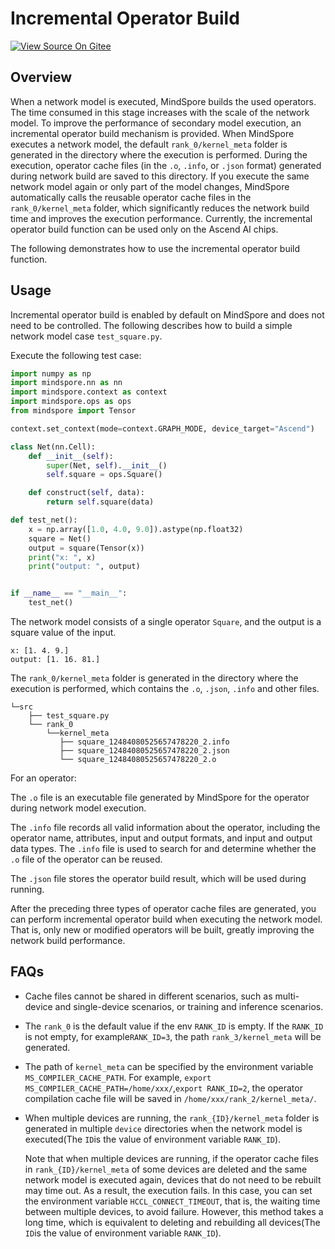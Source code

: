 ﻿# Incremental Operator Build

[![View Source On Gitee](https://mindspore-website.obs.cn-north-4.myhuaweicloud.com/website-images/r1.7/resource/_static/logo_source_en.png)](https://gitee.com/mindspore/docs/blob/r1.7/tutorials/experts/source_en/debug/op_compilation.md)

## Overview

When a network model is executed, MindSpore builds the used operators. The time consumed in this stage increases with the scale of the network model. To improve the performance of secondary model execution, an incremental operator build mechanism is provided. When MindSpore executes a network model, the default `rank_0/kernel_meta` folder is generated in the directory where the execution is performed. During the execution, operator cache files (in the `.o`, `.info`, or `.json` format) generated during network build are saved to this directory. If you execute the same network model again or only part of the model changes, MindSpore automatically calls the reusable operator cache files in the `rank_0/kernel_meta` folder, which significantly reduces the network build time and improves the execution performance. Currently, the incremental operator build function can be used only on the Ascend AI chips.

The following demonstrates how to use the incremental operator build function.

## Usage

Incremental operator build is enabled by default on MindSpore and does not need to be controlled. The following describes how to build a simple network model case `test_square.py`.

Execute the following test case:

```python
import numpy as np
import mindspore.nn as nn
import mindspore.context as context
import mindspore.ops as ops
from mindspore import Tensor

context.set_context(mode=context.GRAPH_MODE, device_target="Ascend")

class Net(nn.Cell):
    def __init__(self):
        super(Net, self).__init__()
        self.square = ops.Square()

    def construct(self, data):
        return self.square(data)

def test_net():
    x = np.array([1.0, 4.0, 9.0]).astype(np.float32)
    square = Net()
    output = square(Tensor(x))
    print("x: ", x)
    print("output: ", output)


if __name__ == "__main__":
    test_net()

```

The network model consists of a single operator `Square`, and the output is a square value of the input.

```text
x: [1. 4. 9.]
output: [1. 16. 81.]
```

The `rank_0/kernel_meta` folder is generated in the directory where the execution is performed, which contains the `.o`, `.json`, `.info` and other files.

```text
└─src
    ├── test_square.py
    └── rank_0
        └──kernel_meta
           ├── square_12484080525657478220_2.info
           ├── square_12484080525657478220_2.json
           └── square_12484080525657478220_2.o
```

For an operator:

The `.o` file is an executable file generated by MindSpore for the operator during network model execution.

The `.info` file records all valid information about the operator, including the operator name, attributes, input and output formats, and input and output data types. The `.info` file is used to search for and determine whether the `.o` file of the operator can be reused.

The `.json` file stores the operator build result, which will be used during running.

After the preceding three types of operator cache files are generated, you can perform incremental operator build when executing the network model. That is, only new or modified operators will be built, greatly improving the network build performance.

## FAQs

- Cache files cannot be shared in different scenarios, such as multi-device and single-device scenarios, or training and inference scenarios.

- The `rank_0` is the default value if the env `RANK_ID` is empty. If the `RANK_ID` is not empty, for example`RANK_ID=3`, the path `rank_3/kernel_meta` will be generated.

- The path of `kernel_meta` can be specified by the environment variable `MS_COMPILER_CACHE_PATH`. For example, `export MS_COMPILER_CACHE_PATH=/home/xxx/`,`export RANK_ID=2`, the operator compilation cache file will be saved in `/home/xxx/rank_2/kernel_meta/`.

- When multiple devices are running, the `rank_{ID}/kernel_meta` folder is generated in multiple `device` directories when the network model is executed(The `ID`is the value of environment variable `RANK_ID`).

  Note that when multiple devices are running, if the operator cache files in `rank_{ID}/kernel_meta` of some devices are deleted and the same network model is executed again, devices that do not need to be rebuilt may time out. As a result, the execution fails. In this case, you can set the environment variable `HCCL_CONNECT_TIMEOUT`, that is, the waiting time between multiple devices, to avoid failure. However, this method takes a long time, which is equivalent to deleting and rebuilding all devices(The `ID`is the value of environment variable `RANK_ID`).
